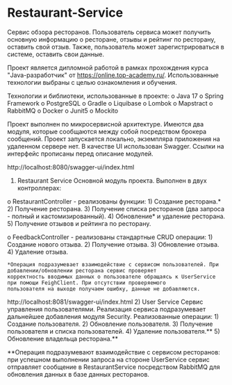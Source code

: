# Restaurant-Service

Cервис обзора ресторанов. Пользователь сервиса может получить основную информацию о ресторане, отзывы и рейтинг по ресторану, оставить свой отзыв.
Также, пользователь может зарегистрироваться в системе, оставить свои данные.
   
Проект является дипломной работой в рамках прохождения курса "Java-разработчик" от https://online.top-academy.ru/. 
Использованные технологии выбраны с целью ознакомления и обучения.

Технологии и библиотеки, использованные в проекте:
o	Java 17
o	Spring Framework
o	PostgreSQL
o	Gradle
o	Liquibase
o	Lombok
o	Mapstract
o	RabbitMQ
o	Docker
o	Junit5
o	Mockito

Проект выполнен по микросервисной архитектуре. Имеются два модуля, которые сообщаются между собой посредством брокера сообщений.
Проект запускается локально, экземпляра приложения на удаленном сервере нет.
В качестве UI использован Swagger. Ссылки на интерфейс прописаны перед описание модулей.

http://localhost:8080/swagger-ui/index.html
1) Restaurant Service
  Основной модуль проекта. Выполнен в двух контроллерах:

  o RestaurantController - реализованы функции:
      1) Создание ресторана.*
      2) Получение ресторана.
      3) Получение списка ресторанов (два запроса - полный и кастомизированный).
      4) Обновление* и удаление ресторана.
      5) Получение отзывов и рейтинга по ресторану.

  o FeedbackController - реализованы стандартные CRUD операции:
      1) Создание нового отзыва.
      2) Получение отзыва.
      3) Обновление отзыва.
      4) Удаление отзыва.
      
    *Операция подразумевает взаимодействие с сервисом пользователей. При добавлении/обновлении ресторана сервис проверяет
    корректность вводимых данных о пользователе обращаясь к UserService при помощи FeighClient. При отсутствии проверяемого
    пользователя на выходе получаем ошибку, данные не добавляются.

http://localhost:8081/swagger-ui/index.html
2) User Service 
   Сервис управления пользователями. Реализация сервиса подразумевает дальнейшее добавления модуля Security.
   Реализованные операции:
      1) Создание пользователя.
      2) Обновление пользователя.
      3) Получение пользователя и списка пользователей.
      4) Удаление пользователя.**
      5) Обновление владельца ресторана.**
      
   **Операция подразумевают взаимодействие с сервисом ресторанов: при успешном выполнении запроса на стороне 
   UserService сервис отправляет сообщение в RestaurantService посредством RabbitMQ для обновления данных в 
   базе данных ресторанов. 

